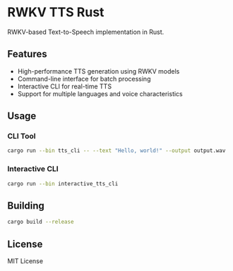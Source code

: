 # RWKV TTS Rust

RWKV-based Text-to-Speech implementation in Rust.

## Features

- High-performance TTS generation using RWKV models
- Command-line interface for batch processing
- Interactive CLI for real-time TTS
- Support for multiple languages and voice characteristics

## Usage

### CLI Tool
```bash
cargo run --bin tts_cli -- --text "Hello, world!" --output output.wav
```

### Interactive CLI
```bash
cargo run --bin interactive_tts_cli
```

## Building

```bash
cargo build --release
```

## License

MIT License